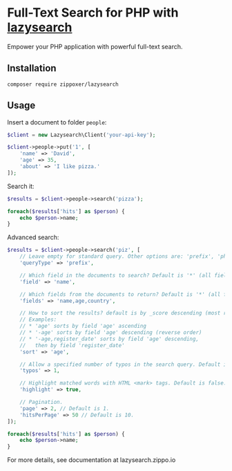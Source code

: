# Full-Text Search for PHP with [lazysearch](http://lazysearch.zippo.io)
Empower your PHP application with powerful full-text search.

## Installation

```
composer require zippoxer/lazysearch
```

## Usage

Insert a document to folder `people`:

```php
$client = new Lazysearch\Client('your-api-key');

$client->people->put('1', [
    'name' => 'David',
    'age' => 35,
    'about' => 'I like pizza.'
]);
```

Search it:

```php
$results = $client->people->search('pizza');

foreach($results['hits'] as $person) {
    echo $person->name;
}
```

Advanced search:

```php
$results = $client->people->search('piz', [
    // Leave empty for standard query. Other options are: 'prefix', 'phrase' and 'advanced'.
    'queryType' => 'prefix',

    // Which field in the documents to search? Default is '*' (all fields).
    'field' => 'name',

    // Which fields from the documents to return? Default is '*' (all fields).
    'fields' => 'name,age,country',

    // How to sort the results? default is by _score descending (most relevant first).
    // Examples:
    // * 'age' sorts by field 'age' ascending
    // * '-age' sorts by field 'age' descending (reverse order)
    // * '-age,register_date' sorts by field 'age' descending,
    //   then by field 'register_date'
    'sort' => 'age',

    // Allow a specified number of typos in the search query. Default is 0 (no typos allowed).
    'typos' => 1,

    // Highlight matched words with HTML <mark> tags. Default is false.
    'highlight' => true,

    // Pagination.
    'page' => 2, // Default is 1.
    'hitsPerPage' => 50 // Default is 10.
]);

foreach($results['hits'] as $person) {
    echo $person->name;
}
```

For more details, see documentation at lazysearch.zippo.io